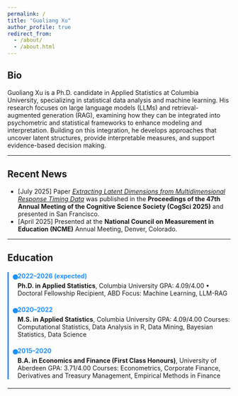 ```yaml
---
permalink: /
title: "Guoliang Xu"
author_profile: true
redirect_from: 
  - /about/
  - /about.html
---
```


## Bio
Guoliang Xu is a Ph.D. candidate in Applied Statistics at Columbia University, specializing in statistical data analysis and machine learning. His research focuses on large language models (LLMs) and retrieval-augmented generation (RAG), examining how they can be integrated into psychometric and statistical frameworks to enhance modeling and interpretation. Building on this integration, he develops approaches that uncover latent structures, provide interpretable measures, and support evidence-based decision making.

---


## Recent News

- [July 2025] Paper [*Extracting Latent Dimensions from Multidimensional Response Timing Data*](https://escholarship.org/uc/item/7wm1k7cv) was published in the **Proceedings of the 47th Annual Meeting of the Cognitive Science Society (CogSci 2025)** and presented in San Francisco.  
- [April 2025] Presented at the **National Council on Measurement in Education (NCME)** Annual Meeting, Denver, Colorado.  


---
<style>
.timeline { border-left: 3px solid #1E90FF; margin:20px 0; padding-left:20px; }
.timeline-item { margin:20px 0; position:relative; }
.timeline-date { font-weight:bold; color:#1E90FF; margin-bottom:5px; }
.timeline-item::before { content:""; position:absolute; left:-11px; top:5px; width:12px; height:12px; background-color:#1E90FF; border-radius:50%; }
</style>


## Education

<div class="timeline">

  <div class="timeline-item">
    <div class="timeline-date">2022–2026 (expected)</div>
    <div class="timeline-content">
      <strong>Ph.D. in Applied Statistics</strong>, Columbia University  
      GPA: 4.09/4.00 • Doctoral Fellowship Recipient, ABD  
      Focus: Machine Learning, LLM-RAG
    </div>
  </div>

  <div class="timeline-item">
    <div class="timeline-date">2020–2022</div>
    <div class="timeline-content">
      <strong>M.S. in Applied Statistics</strong>, Columbia University  
      GPA: 4.09/4.00  
      Courses: Computational Statistics, Data Analysis in R, Data Mining, Bayesian Statistics, Data Science
    </div>
  </div>

  <div class="timeline-item">
    <div class="timeline-date">2015–2020</div>
    <div class="timeline-content">
      <strong>B.A. in Economics and Finance (First Class Honours)</strong>, University of Aberdeen  
      GPA: 3.71/4.00  
      Courses: Econometrics, Corporate Finance, Derivatives and Treasury Management, Empirical Methods in Finance
    </div>
  </div>

</div>

---

